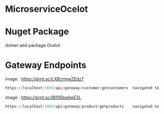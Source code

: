 # MicroserviceOcelot
# Nuget Package
dotnet add package Ocelot

# Gateway Endpoints

image : https://prnt.sc/LXBcmneZEdz7
```python
https://localhost:5003/api/gateway/customer/getcustomers  navigated to https://localhost:5002/api/customer/getcustomers
```
image : https://prnt.sc/IBf95bwbeE3L
```python
https://localhost:5003/api/gateway/product/getproducts    navigated to https://localhost:5001/api/product/getproducts
```
